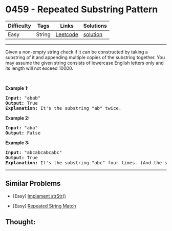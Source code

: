 # 0459 - Repeated Substring Pattern

Difficulty  | Tags | Links | Solutions
----------- | ---- | ----- | -----
Easy | String | [Leetcode](https://leetcode.com/problems/repeated-substring-pattern) | [solution](https://leetcode.com/problems/repeated-substring-pattern/solution/)


-----------

<p>Given a non-empty string check if it can be constructed by taking a substring of it and appending multiple copies of the substring together. You may assume the given string consists of lowercase English letters only and its length will not exceed 10000.</p>

<p>&nbsp;</p>

<p><b>Example 1:</b></p>

<pre>
<b>Input:</b> &quot;abab&quot;
<b>Output:</b> True
<b>Explanation:</b> It&#39;s the substring &quot;ab&quot; twice.
</pre>

<p><b>Example 2:</b></p>

<pre>
<b>Input:</b> &quot;aba&quot;
<b>Output:</b> False
</pre>

<p><b>Example 3:</b></p>

<pre>
<b>Input:</b> &quot;abcabcabcabc&quot;
<b>Output:</b> True
<b>Explanation:</b> It&#39;s the substring &quot;abc&quot; four times. (And the substring &quot;abcabc&quot; twice.)
</pre>


-----------


## Similar Problems

- [Easy] [Implement strStr()](implement-strstr)

- [Easy] [Repeated String Match](repeated-string-match)




## Thought:
